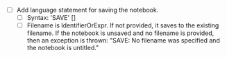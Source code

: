 - [ ] Add language statement for saving the notebook.
    - [ ] Syntax: 'SAVE' [<filename>]
    - [ ] Filename is IdentifierOrExpr. If not provided, it saves to the existing filename. If the notebook is unsaved and no filename is provided, then an exception is thrown: "SAVE: No filename was specified and the notebook is untitled."
